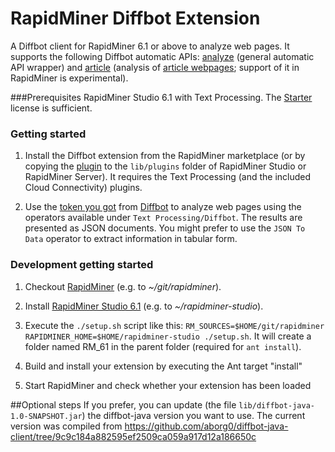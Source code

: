 RapidMiner Diffbot Extension
============================

A Diffbot client for RapidMiner 6.1 or above to analyze web pages. It supports the following Diffbot automatic APIs: [analyze](https://www.diffbot.com/dev/docs/analyze/) (general automatic API wrapper) and [article](https://www.diffbot.com/dev/docs/article/) (analysis of [article webpages](http://youtu.be/_dgWacImCRg?t=2m38s); support of it in RapidMiner is experimental).

###Prerequisites
RapidMiner Studio 6.1 with Text Processing. The [Starter](https://rapidminer.com/pricing/) license is sufficient.

### Getting started
1. Install the Diffbot extension from the RapidMiner marketplace (or by copying the [plugin](https://github.com/aborg0/diffbot_rapidminer/releases/download/v_0.1/rapidminer-Diffbot.beta.-0.1.000.jar) to the `lib/plugins` folder of RapidMiner Studio or RapidMiner Server). It requires the Text Processing (and the included Cloud Connectivity) plugins.

2. Use the [token you got](http://www.diffbot.com/pricing/) from [Diffbot](http://www.diffbot.com/) to analyze web pages using the operators available under `Text Processing/Diffbot`. The results are presented as JSON documents. You might prefer to use the `JSON To Data` operator to extract information in tabular form.

### Development getting started
1. Checkout [RapidMiner](https://github.com/rapidminer/rapidminer) (e.g. to _~/git/rapidminer_).

2. Install [RapidMiner Studio 6.1](https://rapidminer.com/products/studio/) (e.g. to _~/rapidminer-studio_).

3. Execute the `./setup.sh` script like this: `RM_SOURCES=$HOME/git/rapidminer RAPIDMINER_HOME=$HOME/rapidminer-studio ./setup.sh`. It will create a folder named RM_61 in the parent folder (required for `ant install`).

4. Build and install your extension by executing the Ant target "install" 

5. Start RapidMiner and check whether your extension has been loaded

##Optional steps
If you prefer, you can update (the file `lib/diffbot-java-1.0-SNAPSHOT.jar`) the diffbot-java version you want to use. The current version was compiled from https://github.com/aborg0/diffbot-java-client/tree/9c9c184a882595ef2509ca059a917d12a186650c
